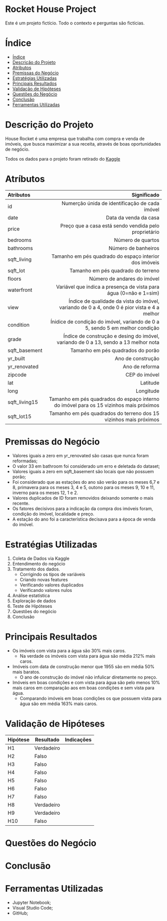# Rocket House Project

Este é um projeto fictício. Todo o contexto e perguntas são fictícias.

# Índice

- [Índice]()
- [Descrição do Projeto]()
- [Atributos]()
- [Premissas do Negócio]()
- [Estratégias Utilizadas]()
- [Principais Resultados]()
- [Validação de Hipóteses]()
- [Questões do Negócio]()
- [Conclusão]()
- [Ferramentas Utilizadas]()

# Descrição do Projeto

House Rocket é uma empresa que trabalha com compra e venda de imóveis, que busca maximizar a sua receita, através de boas oportunidades de negócio.

Todos os dados para o projeto foram retirado do [Kaggle](https://www.kaggle.com/datasets/harlfoxem/housesalesprediction)

# Atríbutos

| Atributos     |                                                                                 Significado |
| :------------ | ------------------------------------------------------------------------------------------: |
| id            |                                              Numerção únida de identificação de cada imóvel |
| date          |                                                                       Data da venda da casa |
| price         |                                       Preço que a casa está sendo vendida pelo proprietário |
| bedrooms      |                                                                           Número de quartos |
| bathrooms     |                                                                         Número de banheiros |
| sqft_living   |                                      Tamanho em pés quadrado do espaço interior dos imóveis |
| sqft_lot      |                                                          Tamanho em pés quadrado do terreno |
| floors        |                                                                 Número de andares do imóvel |
| waterfront    |                           Variável que indica a presença de vista para água (0=não e 1=sim) |
| view          | Índice de qualidade da vista do imóvel, variando de 0 a 4, onde 0 é pior vista e 4 a melhor |
| condition     |                Ínidice de condição do imóvel, variando de 0 a 5, sendo 5 em melhor condição |
| grade         |         Índice de construção e desing do imóvel, variando de 0 a 13, sendo a 13 melhor nota |
| sqft_basement |                                                           Tamanho em pés quadrados do porão |
| yr_built      |                                                                           Ano de construção |
| yr_renovated  |                                                                              Ano de reforma |
| zipcode       |                                                                               CEP do imóvel |
| lat           |                                                                                    Latitude |
| long          |                                                                                   Longitude |
| sqft_living15 |      Tamanho em pés quadrados do espaço interno do imóvel para os 15 vizinhos mais próximos |
| sqft_lot15    |                           Tamanho em pés quadrados do terreno dos 15 vizinhos mais próximos |

# Premissas do Negócio

- Valores iguais a zero em yr_renovated são casas que nunca foram reformadas;
- O valor 33 em bathroom foi considerado um erro e deletada do dataset;
- Valores iguais a zero em sqft_basement são locais que não possuem porão;
- Foi considerado que as estações do ano são verão para os meses 6,7 e 8, primavera para os meses 3, 4 e 5, outono para os meses 9, 10 e 11, inverno para os meses 12, 1 e 2.
- Valores duplicados de ID foram removidos deixando somente o mais recente.
- Os fatores decisivos para a indicação da compra dos imóveis foram, condição do imóvel, localidade e preço.
- A estação do ano foi a característica decisava para a época de venda do imóvel.

# Estratégias Utilizadas

1. Coleta de Dados via Kaggle
2. Entendimento do negócio
3. Tratamento dos dados.
   - Corrigindo os tipos de variáveis
   - Criando novas features
   - Verificando valores duplicados
   - Verificando valores nulos
4. Análise estatística
5. Exploração de dados
6. Teste de Hipóteses
7. Questões do negócio
8. Conclusão

# Principais Resultados

- Os imóveis com vista para a água são 30% mais caros.
  - Na verdade os imóveis com vista para água são média 212% mais caros.
- Imóveis com data de construção menor que 1955 são em média 50% mais baratos.
  - O ano de construção do imóvel não infulicar diretamente no preço.
- Imóveis em boas condições e com vista para água são pelo menos 10% mais caros em comparação aos em boas condições e sem vista para água.
  - Comparando imóveis em boas condições os que possuem vista para água são em média 163% mais caros.

# Validação de Hipóteses

| Hipótese | Resultado  | Indicações |
| :------- | ---------- | ---------- |
| H1       | Verdadeiro |
| H2       | Falso      |
| H3       | Falso      |
| H4       | Falso      |
| H5       | Falso      |
| H6       | Falso      |
| H7       | Falso      |
| H8       | Verdadeiro |
| H9       | Verdadeiro |
| H10      | Falso      |

# Questões do Negócio

# Conclusão

# Ferramentas Utilizadas

- Jupyter Notebook;
- Visual Studio Code;
- GitHub;
